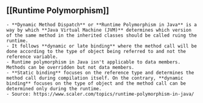 ## [[Runtime Polymorphism]]
	- **Dynamic Method Dispatch** or **Runtime Polymorphism in Java** is a way by which **Java Virtual Machine (JVM)** determines which version of the same method in the inherited classes should be called ruing the runtime.
	- It follows **dynamic or late binding** where the method call will be done according to the type of object being referred to and not the reference variable.
	- Runtime polymorphism in Java isn't applicable to data members. Methods can be overridden but not data members.
	- **Static binding** focuses on the reference type and determines the method call during compilation itself. On the contrary, **dynamic binding** focuses on the type of object and the method call can be determined only during the runtime.
	- Source: https://www.scaler.com/topics/runtime-polymorphism-in-java/